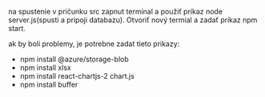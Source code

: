 na spustenie v pričunku src zapnut terminal a použiť príkaz node server.js(spusti a pripoji databazu). Otvoriť nový termial a zadať príkaz npm start.

ak by boli problemy, je potrebne zadat tieto prikazy:
- npm install @azure/storage-blob
- npm install xlsx
- npm install react-chartjs-2 chart.js
- npm install buffer